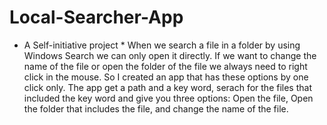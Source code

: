 # Local-Searcher-App
* A Self-initiative project *
When we search a file in a folder by using Windows Search we can only open it directly. If we want to change the name of the file or open the folder of the file we always need to right click in the mouse.
So I created an app that has these options by one click only.
The app get a path and a key word, serach for the files that included the key word and give you three options: Open the file, Open the folder that includes the file, and change the name of the file.
